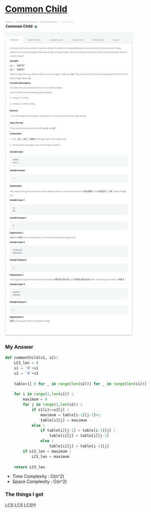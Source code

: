 # [Common Child](https://www.hackerrank.com/challenges/common-child/problem)

![image](Problem.png)



### My Answer

```python
def commonChild(s1, s2):
    LCS_len = 0
    s1 = '0'+s1
    s2 = '0'+s2
    
    table=[[ 0 for _ in range(len(s2))] for _ in range(len(s1))]
    
    for i in range(1,len(s1)) : 
        maximum = 0
        for j in range(1,len(s2)) : 
            if s1[i]==s2[j] : 
                maximum = table[i-1][j-1]+1
                table[i][j] = maximum
            else : 
                if table[i][j-1] > table[i-1][j] : 
                    table[i][j] = table[i][j-1]
                else : 
                    table[i][j] = table[i-1][j]
        if LCS_len < maximum : 
            LCS_len = maximum
    
    return LCS_len
```

* Time Complexity : O(n^2)
* Space Complexity : O(n^2)



### The things I got

LCS LCS LCS!!!